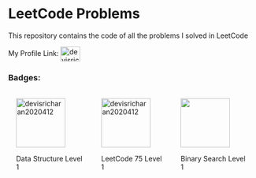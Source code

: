 # LeetCode Problems
This repository contains the code of all the problems I solved in LeetCode

My Profile Link: <a href="https://www.leetcode.com/devisri-charan" target="blank"><img align="center" src="https://raw.githubusercontent.com/rahuldkjain/github-profile-readme-generator/master/src/images/icons/Social/leet-code.svg" alt="devisricharan2020412" height="30" width="40" /></a>

### Badges:

<div style="display: flex; align-items: flex-start;">
    <div style="display: inline-block;padding:1rem; text-align="center">
        <a href="https://www.leetcode.com/devisricharan2020412" target="blank"><img align="center" src="https://user-images.githubusercontent.com/88871184/182921617-83d114a6-48bf-4aa6-b180-c7706f97598a.png" alt="devisricharan2020412" height="100" width="100" /></a>
        <p>Data Structure Level 1</p>
    </div>
    <div style="display: inline-block;padding:1rem; text-align="center">
        <a href="https://www.leetcode.com/devisricharan2020412" target="blank"><img align="center" src="https://user-images.githubusercontent.com/88871184/183263799-3a9dcd87-db33-4404-966c-c3e1802d54f1.png" alt="devisricharan2020412" height="100" width="100" /></a>
        <p>LeetCode 75 Level 1</p>
    </div>
    <div style="display: inline-block;padding:1rem; text-align="center">
        <a href="https://www.leetcode.com/devisricharan2020412" target="blank"><img align="center" src="https://assets.leetcode.com/static_assets/others/%E4%BA%8C%E5%88%86%E6%9F%A5%E6%89%BE_%E5%85%A5%E9%97%A8.gif alt="devisricharan2020412" height="100" width="100" /></a>
        <p>Binary Search Level 1</p>
    </div>
</div>

